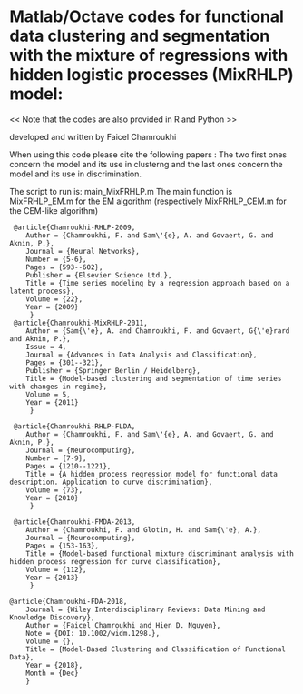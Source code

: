 # Matlab/Octave codes for functional data clustering and segmentation with the mixture of regressions with hidden logistic processes (MixRHLP) model: 

<< Note that the codes are also provided in R and Python >>

developed and written by Faicel Chamroukhi


When using this code please cite the following papers : The two first ones concern the model and its use in clusterng and the last ones concern the model and its use in discrimination.

The script to run is: main_MixFRHLP.m The main function is MixFRHLP_EM.m for the EM algorithm (respectively MixFRHLP_CEM.m for the CEM-like algorithm)


```
 @article{Chamroukhi-RHLP-2009,
 	Author = {Chamroukhi, F. and Sam\'{e}, A. and Govaert, G. and Aknin, P.},
 	Journal = {Neural Networks},
 	Number = {5-6},
 	Pages = {593--602},
	Publisher = {Elsevier Science Ltd.},
 	Title = {Time series modeling by a regression approach based on a latent process},
 	Volume = {22},
 	Year = {2009}
     }
 @article{Chamroukhi-MixRHLP-2011,
 	Author = {Sam{\'e}, A. and Chamroukhi, F. and Govaert, G{\'e}rard and Aknin, P.},
 	Issue = 4,
 	Journal = {Advances in Data Analysis and Classification},
 	Pages = {301--321},
 	Publisher = {Springer Berlin / Heidelberg},
 	Title = {Model-based clustering and segmentation of time series with changes in regime},
 	Volume = 5,
 	Year = {2011}
     }

 @article{Chamroukhi-RHLP-FLDA,
 	Author = {Chamroukhi, F. and Sam\'{e}, A. and Govaert, G. and Aknin, P.},
 	Journal = {Neurocomputing},
 	Number = {7-9},
 	Pages = {1210--1221},
 	Title = {A hidden process regression model for functional data description. Application to curve discrimination},
 	Volume = {73},
 	Year = {2010}
     }

 @article{Chamroukhi-FMDA-2013,
 	Author = {Chamroukhi, F. and Glotin, H. and Sam{\'e}, A.},
 	Journal = {Neurocomputing},
 	Pages = {153-163},
 	Title = {Model-based functional mixture discriminant analysis with hidden process regression for curve classification},
 	Volume = {112},
 	Year = {2013}
     } 
      
@article{Chamroukhi-FDA-2018,
	Journal = {Wiley Interdisciplinary Reviews: Data Mining and Knowledge Discovery},
	Author = {Faicel Chamroukhi and Hien D. Nguyen},
	Note = {DOI: 10.1002/widm.1298.},
	Volume = {},
	Title = {Model-Based Clustering and Classification of Functional Data},
	Year = {2018},
	Month = {Dec}
    }
```
